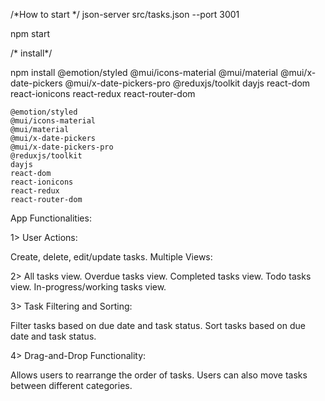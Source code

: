 /*How to start */
json-server src/tasks.json --port 3001

npm start 

/* install*/

npm install @emotion/styled @mui/icons-material @mui/material @mui/x-date-pickers @mui/x-date-pickers-pro @reduxjs/toolkit dayjs react-dom react-ionicons react-redux react-router-dom

    @emotion/styled
    @mui/icons-material
    @mui/material
    @mui/x-date-pickers
    @mui/x-date-pickers-pro
    @reduxjs/toolkit
    dayjs
    react-dom
    react-ionicons
    react-redux
    react-router-dom

App Functionalities:

1> User Actions:

Create, delete, edit/update tasks.
Multiple Views:

2> All tasks view.
Overdue tasks view.
Completed tasks view.
Todo tasks view.
In-progress/working tasks view.

3> Task Filtering and Sorting:

Filter tasks based on due date and task status.
Sort tasks based on due date and task status.

4> Drag-and-Drop Functionality:

Allows users to rearrange the order of tasks.
Users can also move tasks between different categories.

